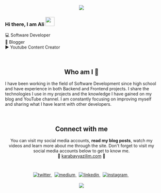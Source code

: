 <h1 align="center">
  <a href="https://git.io/typing-svg">
    <img src="https://readme-typing-svg.herokuapp.com/?lines=Hello!+👋;I+am+Ali+KARABAY&center=true&size=25">
  </a>
</h1>

### Hi there, I am Ali <img src="https://user-images.githubusercontent.com/42378118/110234147-e3259600-7f4e-11eb-95be-0c4047144dea.gif" width="30">
💻 Software Developer <br>
📙 Blogger <br>
▶️ Youtube Content Creator <br>

<p align="center">
<br>

<h2 align="center">
Who am I 👀 
</h2>
I have been working in the field of Software Development since high school and have experience in both Backend and Frontend projects. I share the technologies I use in my projects and the knowledge I have gained on my blog and YouTube channel. I am constantly focusing on improving myself and sharing what I have learnt with other developers.
</p>
<center>
<br>

<h2 align="center">
Connect with me 
</h2>
<p align="center">
  You can visit my social media accounts, <b>read my blog posts</b>, watch my videos and learn more about me through the site. Don't forget to visit my social media accounts below to get to know me. <br>
🌿 <a href="https://www.karabayyazilim.com/">karabayyazilim.com</a> 🌿

</p>  
<br>

<p align="center">
<a href="https://twitter.com/karabayyazilim" target="_blank">
<img src=https://img.shields.io/badge/twitter-%2300acee.svg?&style=for-the-badge&logo=twitter&logoColor=white alt=twitter style="margin-bottom: 5px;" />
</a> &nbsp;

<a href="https://www.medium.com/@karabayyazilim/?hl=tr" target="_blank">
<img src=https://img.shields.io/badge/medium-%23000000.svg?&style=for-the-badge&logo=medium&logoColor=green alt=medium style="margin-bottom: 5px;" />
</a> &nbsp;

<a href="https://linkedin.com/in/alikarabay" target="_blank">
<img src=https://img.shields.io/badge/linkedin-%231E77B5.svg?&style=for-the-badge&logo=linkedin&logoColor=white alt=linkedin style="margin-bottom: 5px;" />
</a> &nbsp;

<a href="https://www.instagram.com/karabayyazilim/" target="_blank">
<img src=https://img.shields.io/badge/instagram-%23000000.svg?&style=for-the-badge&logo=instagram&logoColor=red alt=instagram style="margin-bottom: 5px;" />
</a> &nbsp;
</p>  

<p align="center">
<img src="https://github-readme-stats.vercel.app/api?username=karabayyazilim&show_icons=true&count_private=true&theme=dark" />
</p>
</div>  



